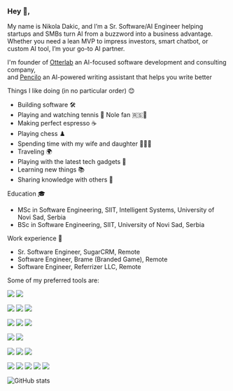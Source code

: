 

### Hey 👋,

My name is Nikola Dakic, and I’m a Sr. Software/AI Engineer helping startups and SMBs turn AI from a buzzword into a business advantage.  
Whether you need a lean MVP to impress investors, smart chatbot, or custom AI tool, I’m your go-to AI partner.  

I'm founder of [Otterlab](https://otterlab.dev/) an AI-focused software development and consulting company,  
and [Pencilo](https://pencilo.app/) an AI-powered writing assistant that helps you write better


Things I like doing (in no particular order) 😊
- Building software 🛠️
- Playing and watching tennis 🎾 Nole fan 🇷🇸🐐
- Making perfect espresso ☕
- Playing chess ♟️
- Spending time with my wife and daughter 👨‍👩‍👧
- Traveling 🌍
- Playing with the latest tech gadgets 📱
- Learning new things 📚
- Sharing knowledge with others 🤝

Education 🎓
- MSc in Software Engineering, SIIT, Intelligent Systems, University of Novi Sad, Serbia
- BSc in Software Engineering, SIIT, University of Novi Sad, Serbia

Work experience 👔
- Sr. Software Engineer, SugarCRM, Remote
- Software Engineer, Brame (Branded Game), Remote
- Software Engineer, Referrizer LLC, Remote

Some of my preferred tools are:

![](https://img.shields.io/badge/Java-ED8B00?style=for-the-badge&logo=java&logoColor=white)
![](https://img.shields.io/badge/Python-14354C?style=for-the-badge&logo=python&logoColor=white)

![](https://img.shields.io/badge/Spring-6DB33F?style=for-the-badge&logo=spring&logoColor=white)
![](https://img.shields.io/badge/Django-1572B6?style=for-the-badge&logo=django&logoColor=white)
![](https://img.shields.io/badge/Flask-000000?style=for-the-badge&logo=flask&logoColor=white)

![](https://img.shields.io/badge/JavaScript-323330?style=for-the-badge&logo=javascript&logoColor=F7DF1E)
![](https://img.shields.io/badge/TypeScript-007ACC?style=for-the-badge&logo=typescript&logoColor=white)
![](https://img.shields.io/badge/Angular-E23237?style=for-the-badge&logo=angular&logoColor=white)

![](https://img.shields.io/badge/MySQL-00000F?style=for-the-badge&logo=mysql&logoColor=white)
![](https://img.shields.io/badge/PostgreSQL-316192?style=for-the-badge&logo=postgresql&logoColor=white)

![](https://img.shields.io/badge/Docker-007ACC?style=for-the-badge&logo=docker&logoColor=white)
![](https://img.shields.io/badge/AWS-%23FF9900.svg?style=for-the-badge&logo=amazon-aws&logoColor=white)
![](https://img.shields.io/badge/Linux-FCC624?style=for-the-badge&logo=linux&logoColor=black)

![](https://img.shields.io/badge/-ML-102230?style=for-the-badge&color=darkgreen&logo=probot&logoColor=white)
![](https://img.shields.io/badge/TensorFlow-FF6F00?style=for-the-badge&logo=TensorFlow&logoColor=white)
![](https://img.shields.io/badge/pandas-%23150458.svg?style=for-the-badge&logo=pandas&logoColor=white)
![](https://img.shields.io/badge/scikit--learn-%23F7931E.svg?style=for-the-badge&logo=scikit-learn&logoColor=white)
![](https://img.shields.io/badge/numpy-%23013243.svg?style=for-the-badge&logo=numpy&logoColor=white)

![GitHub stats](https://github-readme-stats.vercel.app/api?username=ndakic&show_icons=true&hide=stars,issues&theme=buefy)
